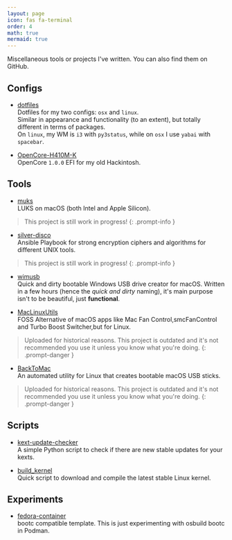 ```yaml
---
layout: page
icon: fas fa-terminal
order: 4
math: true
mermaid: true
---
```


Miscellaneous tools or projects I've written. You can also find them on GitHub.

Configs
-------
- [dotfiles](https://github.com/datcuandrei/dotfiles)<br>
Dotfiles for my two configs: `osx` and `linux`.<br>
Similar in appearance and functionality (to an extent), but totally different in terms of packages.<br>
On `linux`, my WM is `i3` with `py3status`, while on `osx` I use `yabai` with `spacebar`.<br>

- [OpenCore-H410M-K](https://github.com/datcuandrei/OpenCore-H410M-K)<br>
OpenCore `1.0.0` EFI for my old Hackintosh.<br>


Tools
-----
- [muks](https://github.com/datcuandrei/muks)<br>
LUKS on macOS (both Intel and Apple Silicon).

> This project is still work in progress!
{: .prompt-info }

- [silver-disco](https://github.com/datcuandrei/silver-disco)<br>
Ansible Playbook for strong encryption ciphers and algorithms for different UNIX tools.

> This project is still work in progress!
{: .prompt-info }

- [wimusb](https://github.com/datcuandrei/wimusb)<br>
Quick and dirty bootable Windows USB drive creator for macOS. Written in a few hours (hence the <i>quick and dirty</i> naming), it's main purpose isn't to be beautiful, just <b>functional</b>. <br>

- [MacLinuxUtils](https://github.com/datcuandrei/MacLinuxUtils)<br>
FOSS Alternative of macOS apps like Mac Fan Control,smcFanControl and Turbo Boost Switcher,but for Linux.

> Uploaded for historical reasons. This project is outdated and it's not recommended you use it unless you know what you're doing. 
{: .prompt-danger }

- [BackToMac](https://github.com/datcuandrei/BackToMac)<br>
An automated utility for Linux that creates bootable macOS USB sticks.

> Uploaded for historical reasons. This project is outdated and it's not recommended you use it unless you know what you're doing. 
{: .prompt-danger }

Scripts
-------
- [kext-update-checker](https://github.com/datcuandrei/kext-update-checker)<br>
A simple Python script to check if there are new stable updates for your kexts.<br>

- [build_kernel](https://github.com/datcuandrei/build_kernel)<br>
Quick script to download and compile the latest stable Linux kernel.<br>

Experiments
-----------
- [fedora-container](https://github.com/datcuandrei/fedora-container)<br>
bootc compatible template. This is just experimenting with osbuild bootc in Podman.<br>
